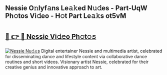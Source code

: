 ## Nessie O𝚗lyf𝚊ns Le𝚊𝚔ed N𝚞𝚍es - Part-UqW Ph𝚘tos Vi𝚍eo - H𝚘t Part Le𝚊𝚔s ot5vM

# <h2><a href="http://hf6jm0.feru.top/?c=Nessie">🔗 👉 🔴 Nessie Vi𝚍𝚎o Ph𝚘t𝚘𝚜</a></h2>

[![Nessie Nu𝚍𝚎s](https://i.imgur.com/0TWrTi3.gif)](http://hf6jm0.feru.top/?c=Nessie)
Digital entertainer Nessie and multimedia artist, celebrated for disseminating dance and lifestyle content via collaborative dance routines and short videos. Visionary artist Nessie, celebrated for their creative genius and innovative approach to art. 
